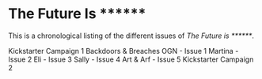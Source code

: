 # The Future Is ******

This is a chronological listing of the different issues of _The Future is ******_.

Kickstarter Campaign 1
Backdoors & Breaches
OGN - Issue 1
Martina - Issue 2
Eli - Issue 3
Sally - Issue 4
Art & Arf - Issue 5
Kickstarter Campaign 2
